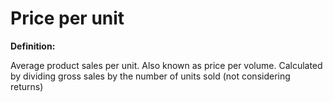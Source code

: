 # Price per unit

**Definition:**

Average product sales per unit. Also known as price per volume. Calculated by dividing gross sales by the number of units sold (not considering returns)
